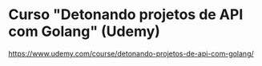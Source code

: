 # Curso "Detonando projetos de API com Golang" (Udemy)

https://www.udemy.com/course/detonando-projetos-de-api-com-golang/
